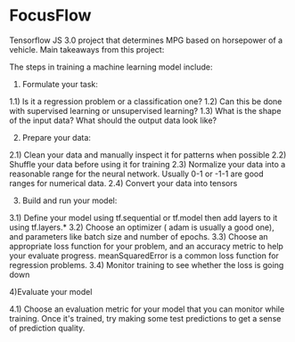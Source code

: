 # FocusFlow
Tensorflow JS 3.0 project that determines MPG based on horsepower of a vehicle.
Main takeaways from this project:

The steps in training a machine learning model include:

1) Formulate your task:

  1.1) Is it a regression problem or a classification one?
  1.2) Can this be done with supervised learning or unsupervised learning?
  1.3) What is the shape of the input data? What should the output data look like?
 
2) Prepare your data:

  2.1) Clean your data and manually inspect it for patterns when possible
  2.2) Shuffle your data before using it for training
  2.3) Normalize your data into a reasonable range for the neural network. Usually 0-1 or -1-1 are good ranges for numerical data.
  2.4) Convert your data into tensors

3) Build and run your model:

  3.1) Define your model using tf.sequential or tf.model then add layers to it using tf.layers.*
  3.2) Choose an optimizer ( adam is usually a good one), and parameters like batch size and number of epochs.
  3.3) Choose an appropriate  loss function for your problem, and an accuracy metric to help your evaluate progress. meanSquaredError is a common loss function for regression problems.
  3.4) Monitor training to see whether the loss is going down
  
4)Evaluate your model

  4.1) Choose an evaluation metric for your model that you can monitor while training. Once it's trained, try making some test predictions to get a sense of prediction quality.
